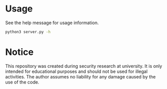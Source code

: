 # Usage

See the help message for usage information.
```bash
python3 server.py -h
```

# Notice
This repository was created during security research at university. It is only intended for educational purposes and should not be used for illegal activities. The author assumes no liability for any damage caused by the use of the code.